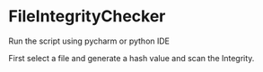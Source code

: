 # FileIntegrityChecker

Run the script using pycharm or python IDE

First select a file and generate a hash value and scan the Integrity.
